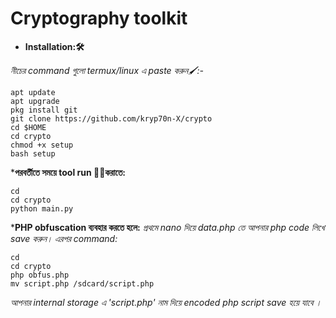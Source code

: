 # Cryptography toolkit

* **Installation:🛠**


*নীচের command গুলো termux/linux এ paste করুন🖌:-*

    apt update
    apt upgrade
    pkg install git
    git clone https://github.com/kryp70n-X/crypto
    cd $HOME
    cd crypto
    chmod +x setup
    bash setup

***পরবর্তীতে সময়ে tool run 🏃‍♂️করাতে:**

    cd
    cd crypto
    python main.py


***PHP obfuscation ব্যবহার করতে হলে:**
*প্রথমে nano দিয়ে data.php তে আপনার php code লিখে save করুন।  এরপর command:*

    cd
    cd crypto
    php obfus.php
    mv script.php /sdcard/script.php

*আপনার internal storage এ 'script.php' নাম দিয়ে encoded php script save হয়ে যাবে ।*
